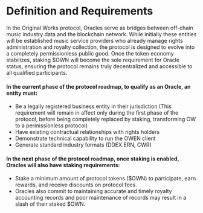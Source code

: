 # Definition and Requirements

In the Original Works protocol, Oracles serve as bridges between off-chain music industry data and the blockchain network. While initially these entities will be established music service providers who already manage rights administration and royalty collection, the protocol is designed to evolve into a completely permissionless public good. Once the token economy stabilizes, staking $OWN will become the sole requirement for Oracle status, ensuring the protocol remains truly decentralized and accessible to all qualified participants.

#### In the current phase of the protocol roadmap, to qualify as an Oracle, an entity must:

* Be a legally registered business entity in their jurisdiction (This requirement will remain in affect only during the first phase of the protocol, before being completely replaced by staking, transforming OW to a permissionless protocol)
* Have existing contractual relationships with rights holders
* Demonstrate technical capability to run the OWEN client
* Generate standard industry formats (DDEX.ERN, CWR)

#### In the next phase of the protocol roadmap, once staking is enabled, Oracles will also have staking requirements:

* Stake a minimum amount of protocol tokens ($OWN) to participate, earn rewards, and receive discounts on protocol fees.
* Oracles also commit to maintaining accurate and timely royalty accounting records and poor maintenance of records may result in a slash of their staked $OWN.&#x20;
